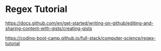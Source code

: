 # Regex Tutorial

https://docs.github.com/en/get-started/writing-on-github/editing-and-sharing-content-with-gists/creating-gists

https://coding-boot-camp.github.io/full-stack/computer-science/regex-tutorial
